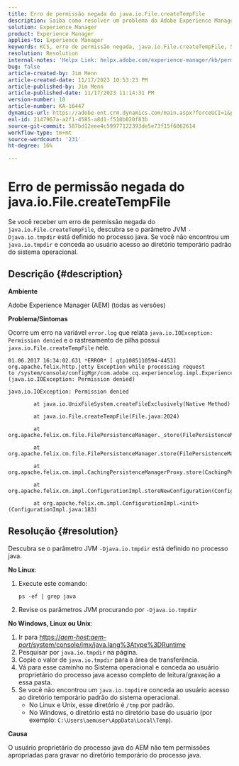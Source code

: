 ```yaml
---
title: Erro de permissão negada do java.io.File.createTempFile
description: Saiba como resolver um problema do Adobe Experience Manager em que você recebe um erro de permissão negada do java.io.File.createTempFile.
solution: Experience Manager
product: Experience Manager
applies-to: Experience Manager
keywords: KCS, erro de permissão negada, java.io.File.createTempFile, Solução de problemas, Adobe Experience Manager, AEM
resolution: Resolution
internal-notes: 'Helpx Link: helpx.adobe.com/experience-manager/kb/permission_denied_error_from_java_io_file.html'
bug: false
article-created-by: Jim Menn
article-created-date: 11/17/2023 10:53:23 PM
article-published-by: Jim Menn
article-published-date: 11/17/2023 11:14:31 PM
version-number: 10
article-number: KA-16447
dynamics-url: https://adobe-ent.crm.dynamics.com/main.aspx?forceUCI=1&pagetype=entityrecord&etn=knowledgearticle&id=d26c9815-9c85-ee11-8179-6045bd006268
exl-id: 2147967a-a2f1-4585-a8d1-f510b020f83b
source-git-commit: 587bd12eee4c59977122393de5e73f15f6062614
workflow-type: tm+mt
source-wordcount: '231'
ht-degree: 16%

---
```


# Erro de permissão negada do java.io.File.createTempFile


Se você receber um erro de permissão negada do `java.io.File.createTempFile`, descubra se o parâmetro JVM `-Djava.io.tmpdir` está definido no processo java. Se você não encontrou um `java.io.tmpdir` e conceda ao usuário acesso ao diretório temporário padrão do sistema operacional.

## Descrição {#description}


<b>Ambiente</b>

Adobe Experience Manager (AEM) (todas as versões)

<b>Problema/Sintomas</b>

Ocorre um erro na variável `error.log` que relata `java.io.IOException: Permission denied` e o rastreamento de pilha possui `java.io.File.createTempFile` nele.




```
01.06.2017 16:34:02.631 *ERROR* [ qtp1085110594-4453]  org.apache.felix.http.jetty Exception while processing request to /system/console/configMgr/com.adobe.cq.experiencelog.impl.ExperienceLogConfigServlet (java.io.IOException: Permission denied)

java.io.IOException: Permission denied

        at java.io.UnixFileSystem.createFileExclusively(Native Method)

        at java.io.File.createTempFile(File.java:2024)

        at org.apache.felix.cm.file.FilePersistenceManager._store(FilePersistenceManager.java:699)

        at org.apache.felix.cm.file.FilePersistenceManager.store(FilePersistenceManager.java:660)

        at org.apache.felix.cm.impl.CachingPersistenceManagerProxy.store(CachingPersistenceManagerProxy.java:242)

        at org.apache.felix.cm.impl.ConfigurationImpl.storeNewConfiguration(ConfigurationImpl.java:462)

        at org.apache.felix.cm.impl.ConfigurationImpl.<init>(ConfigurationImpl.java:183)
```







## Resolução {#resolution}


Descubra se o parâmetro JVM `-Djava.io.tmpdir` está definido no processo java.

<b>No Linux</b>:

1. Execute este comando:




   ```
   ps -ef | grep java
   ```


2. Revise os parâmetros JVM procurando por `-Djava.io.tmpdir`


<b>No Windows, Linux ou Unix</b>:

1. Ir para [https://*aem-host:aem-port*/system/console/jmx/java.lang%3Atype%3DRuntime](https://aem-host:aem-port/system/console/jmx/java.lang%3Atype%3DRuntime)
2. Pesquisar por `java.io.tmpdir` na página.
3. Copie o valor de `java.io.tmpdir` para a área de transferência.
4. Vá para esse caminho no Sistema operacional e conceda ao usuário proprietário do processo java acesso completo de leitura/gravação a essa pasta.
5. Se você não encontrou um `java.io.tmpdir`e conceda ao usuário acesso ao diretório temporário padrão do sistema operacional.
   - No Linux e Unix, esse diretório é `/tmp` por padrão.
   - No Windows, o diretório está no diretório base do usuário (por exemplo: `C:\Users\aemuser\AppData\Local\Temp`).


<b>Causa</b>

O usuário proprietário do processo java do AEM não tem permissões apropriadas para gravar no diretório temporário do processo java.

